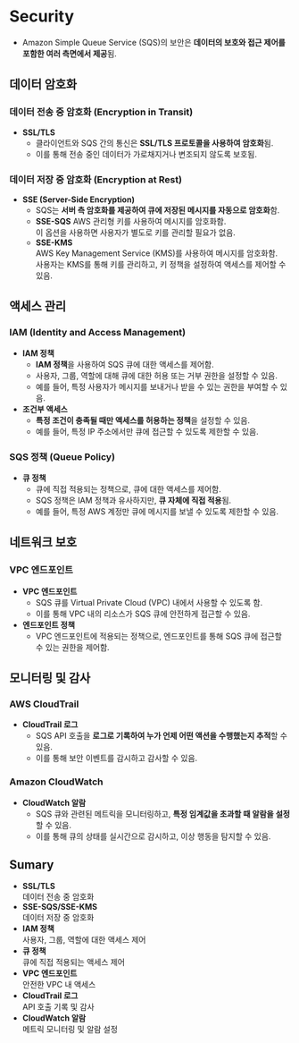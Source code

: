 # Security

* Amazon Simple Queue Service (SQS)의 보안은 **데이터의 보호와 접근 제어를 포함한 여러 측면에서 제공**됨.  

## 데이터 암호화

### 데이터 전송 중 암호화 (Encryption in Transit)

* **SSL/TLS**  
    * 클라이언트와 SQS 간의 통신은 **SSL/TLS 프로토콜을 사용하여 암호화**됨.  
    * 이를 통해 전송 중인 데이터가 가로채지거나 변조되지 않도록 보호됨.

### 데이터 저장 중 암호화 (Encryption at Rest)  

* **SSE (Server-Side Encryption)**  
    * SQS는 **서버 측 암호화를 제공하여 큐에 저장된 메시지를 자동으로 암호화**함.  
    * **SSE-SQS** 
        AWS 관리형 키를 사용하여 메시지를 암호화함.  
        이 옵션을 사용하면 사용자가 별도로 키를 관리할 필요가 없음.
    * **SSE-KMS**  
        AWS Key Management Service (KMS)를 사용하여 메시지를 암호화함.  
        사용자는 KMS를 통해 키를 관리하고, 키 정책을 설정하여 액세스를 제어할 수 있음.
## 액세스 관리

### IAM (Identity and Access Management)

* **IAM 정책**  
    * **IAM 정책**을 사용하여 SQS 큐에 대한 액세스를 제어함.  
    * 사용자, 그룹, 역할에 대해 큐에 대한 허용 또는 거부 권한을 설정할 수 있음.  
    * 예를 들어, 특정 사용자가 메시지를 보내거나 받을 수 있는 권한을 부여할 수 있음.
* **조건부 액세스**  
    * **특정 조건이 충족될 때만 액세스를 허용하는 정책**을 설정할 수 있음.  
    * 예를 들어, 특정 IP 주소에서만 큐에 접근할 수 있도록 제한할 수 있음.

### SQS 정책 (Queue Policy)

* **큐 정책**  
    * 큐에 직접 적용되는 정책으로, 큐에 대한 액세스를 제어함.  
    * SQS 정책은 IAM 정책과 유사하지만, **큐 자체에 직접 적용**됨.  
    * 예를 들어, 특정 AWS 계정만 큐에 메시지를 보낼 수 있도록 제한할 수 있음.

## 네트워크 보호

### VPC 엔드포인트

* **VPC 엔드포인트**  
    * SQS 큐를 Virtual Private Cloud (VPC) 내에서 사용할 수 있도록 함.  
    * 이를 통해 VPC 내의 리소스가 SQS 큐에 안전하게 접근할 수 있음.
* **엔드포인트 정책**  
    * VPC 엔드포인트에 적용되는 정책으로, 엔드포인트를 통해 SQS 큐에 접근할 수 있는 권한을 제어함.

## 모니터링 및 감사

### AWS CloudTrail
* **CloudTrail 로그**  
    * SQS API 호출을 **로그로 기록하여 누가 언제 어떤 액션을 수행했는지 추적**할 수 있음.  
    * 이를 통해 보안 이벤트를 감시하고 감사할 수 있음.

### Amazon CloudWatch
* **CloudWatch 알람**  
    * SQS 큐와 관련된 메트릭을 모니터링하고, **특정 임계값을 초과할 때 알람을 설정**할 수 있음.  
    * 이를 통해 큐의 상태를 실시간으로 감시하고, 이상 행동을 탐지할 수 있음.

## Sumary

* **SSL/TLS**  
데이터 전송 중 암호화
* **SSE-SQS/SSE-KMS**  
데이터 저장 중 암호화
* **IAM 정책**  
사용자, 그룹, 역할에 대한 액세스 제어
* **큐 정책**  
큐에 직접 적용되는 액세스 제어
* **VPC 엔드포인트**  
안전한 VPC 내 액세스
* **CloudTrail 로그**  
API 호출 기록 및 감사
* **CloudWatch 알람**  
메트릭 모니터링 및 알람 설정
